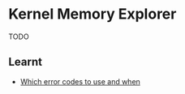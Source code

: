 # Kernel Memory Explorer

TODO

## Learnt

- [Which error codes to use and when](https://fastbitlab.com/linux-device-driver-programming-lecture-40-understanding-error-codes/)